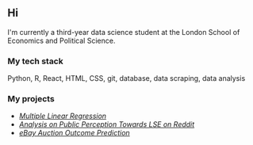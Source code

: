 ## Hi

<!--
**st101cc/st101cc** is a ✨ _special_ ✨ repository because its `README.md` (this file) appears on your GitHub profile.

Here are some ideas to get you started:

- 🔭 I’m currently working on ...
- 🌱 I’m currently learning ...
- 👯 I’m looking to collaborate on ...
- 🤔 I’m looking for help with ...
- 💬 Ask me about ...
- 📫 How to reach me: ...
- 😄 Pronouns: ...
- ⚡ Fun fact: ...
-->

<p>I'm currently a third-year data science student at the London School of Economics and Political Science.</p>

<h3>My tech stack</h3>
<p>Python, R, React, HTML, CSS, git, database, data scraping, data analysis</p>

<h3>My projects</h3>
<ul>
  <li><a href="https://github.com/st101cc/ST211_group_project.git"><i>Multiple Linear Regression</i></a></li>
  <li><a href="https://github.com/st101cc/reddit.git"><i>Analysis on Public Perception Towards LSE on Reddit</i></a></li>
  <li><a href="https://github.com/ml24330/dss2022.git"><i>eBay Auction Outcome Prediction</i></a></li>
</ul>
